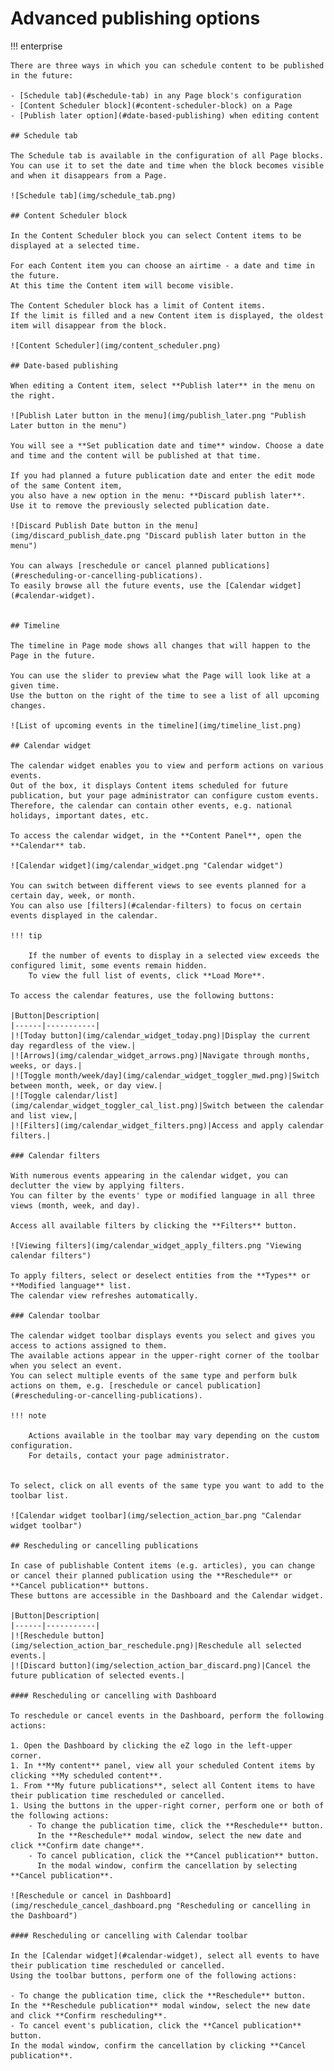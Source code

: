 # Advanced publishing options

!!! enterprise

    There are three ways in which you can schedule content to be published in the future:

    - [Schedule tab](#schedule-tab) in any Page block's configuration
    - [Content Scheduler block](#content-scheduler-block) on a Page
    - [Publish later option](#date-based-publishing) when editing content

    ## Schedule tab

    The Schedule tab is available in the configuration of all Page blocks.
    You can use it to set the date and time when the block becomes visible and when it disappears from a Page.

    ![Schedule tab](img/schedule_tab.png)

    ## Content Scheduler block

    In the Content Scheduler block you can select Content items to be displayed at a selected time.

    For each Content item you can choose an airtime - a date and time in the future.
    At this time the Content item will become visible.

    The Content Scheduler block has a limit of Content items.
    If the limit is filled and a new Content item is displayed, the oldest item will disappear from the block.

    ![Content Scheduler](img/content_scheduler.png)

    ## Date-based publishing

    When editing a Content item, select **Publish later** in the menu on the right.

    ![Publish Later button in the menu](img/publish_later.png "Publish Later button in the menu")

    You will see a **Set publication date and time** window. Choose a date and time and the content will be published at that time.

    If you had planned a future publication date and enter the edit mode of the same Content item,
    you also have a new option in the menu: **Discard publish later**.
    Use it to remove the previously selected publication date.

    ![Discard Publish Date button in the menu](img/discard_publish_date.png "Discard publish later button in the menu")
    
    You can always [reschedule or cancel planned publications](#rescheduling-or-cancelling-publications).
    To easily browse all the future events, use the [Calendar widget](#calendar-widget).
    

    ## Timeline

    The timeline in Page mode shows all changes that will happen to the Page in the future.

    You can use the slider to preview what the Page will look like at a given time.
    Use the button on the right of the time to see a list of all upcoming changes.

    ![List of upcoming events in the timeline](img/timeline_list.png)
    
    ## Calendar widget
    
    The calendar widget enables you to view and perform actions on various events.
    Out of the box, it displays Content items scheduled for future publication, but your page administrator can configure custom events.
    Therefore, the calendar can contain other events, e.g. national holidays, important dates, etc.
    
    To access the calendar widget, in the **Content Panel**, open the **Calendar** tab.
    
    ![Calendar widget](img/calendar_widget.png "Calendar widget")
    
    You can switch between different views to see events planned for a certain day, week, or month.
    You can also use [filters](#calendar-filters) to focus on certain events displayed in the calendar.
    
    !!! tip
    
        If the number of events to display in a selected view exceeds the configured limit, some events remain hidden. 
        To view the full list of events, click **Load More**.
    
    To access the calendar features, use the following buttons:
    
    |Button|Description|
    |------|-----------|
    |![Today button](img/calendar_widget_today.png)|Display the current day regardless of the view.|
    |![Arrows](img/calendar_widget_arrows.png)|Navigate through months, weeks, or days.|
    |![Toggle month/week/day](img/calendar_widget_toggler_mwd.png)|Switch between month, week, or day view.|
    |![Toggle calendar/list](img/calendar_widget_toggler_cal_list.png)|Switch between the calendar and list view,|
    |![Filters](img/calendar_widget_filters.png)|Access and apply calendar filters.|
    
    ### Calendar filters
        
    With numerous events appearing in the calendar widget, you can declutter the view by applying filters.
    You can filter by the events' type or modified language in all three views (month, week, and day).
        
    Access all available filters by clicking the **Filters** button.
         
    ![Viewing filters](img/calendar_widget_apply_filters.png "Viewing calendar filters")
        
    To apply filters, select or deselect entities from the **Types** or **Modified language** list.
    The calendar view refreshes automatically.
    
    ### Calendar toolbar
    
    The calendar widget toolbar displays events you select and gives you access to actions assigned to them.
    The available actions appear in the upper-right corner of the toolbar when you select an event.
    You can select multiple events of the same type and perform bulk actions on them, e.g. [reschedule or cancel publication](#rescheduling-or-cancelling-publications).
    
    !!! note
            
        Actions available in the toolbar may vary depending on the custom configuration.
        For details, contact your page administrator.
                
    
    To select, click on all events of the same type you want to add to the toolbar list.
    
    ![Calendar widget toolbar](img/selection_action_bar.png "Calendar widget toolbar")
    
    ## Rescheduling or cancelling publications
    
    In case of publishable Content items (e.g. articles), you can change or cancel their planned publication using the **Reschedule** or **Cancel publication** buttons.
    These buttons are accessible in the Dashboard and the Calendar widget.
    
    |Button|Description|
    |------|-----------|
    |![Reschedule button](img/selection_action_bar_reschedule.png)|Reschedule all selected events.|
    |![Discard button](img/selection_action_bar_discard.png)|Cancel the future publication of selected events.|
    
    #### Rescheduling or cancelling with Dashboard
    
    To reschedule or cancel events in the Dashboard, perform the following actions:
    
    1. Open the Dashboard by clicking the eZ logo in the left-upper corner.
    1. In **My content** panel, view all your scheduled Content items by clicking **My scheduled content**.
    1. From **My future publications**, select all Content items to have their publication time rescheduled or cancelled.
    1. Using the buttons in the upper-right corner, perform one or both of the following actions:
        - To change the publication time, click the **Reschedule** button.
          In the **Reschedule** modal window, select the new date and click **Confirm date change**.
        - To cancel publication, click the **Cancel publication** button.
          In the modal window, confirm the cancellation by selecting **Cancel publication**.
          
    ![Reschedule or cancel in Dashboard](img/reschedule_cancel_dashboard.png "Rescheduling or cancelling in the Dashboard")
    
    #### Rescheduling or cancelling with Calendar toolbar
    
    In the [Calendar widget](#calendar-widget), select all events to have their publication time rescheduled or cancelled.
    Using the toolbar buttons, perform one of the following actions:
    
    - To change the publication time, click the **Reschedule** button.
    In the **Reschedule publication** modal window, select the new date and click **Confirm rescheduling**.
    - To cancel event's publication, click the **Cancel publication** button.
    In the modal window, confirm the cancellation by clicking **Cancel publication**.
